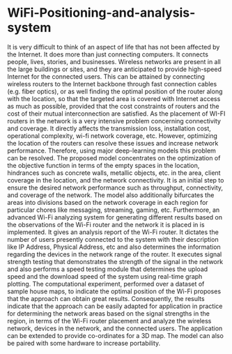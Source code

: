 # WiFi-Positioning-and-analysis-system
It is very difficult to think of an aspect of life that has not been affected by the Internet. It does more than just connecting computers. It connects people, lives, stories, and businesses. Wireless networks are present in all the large buildings or sites, and they are anticipated to provide high-speed Internet for the connected users. This can be attained by connecting wireless routers to the Internet backbone through fast connection cables (e.g. fiber optics), or as well finding the optimal position of the router along with the location, so that the targeted area is covered with Internet access as much as possible, provided that the cost constraints of routers and the cost of their mutual interconnection are satisfied. As the placement of WI-FI routers in the network is a very intensive problem concerning connectivity and coverage. It directly affects the transmission loss, installation cost, operational complexity, wi-fi network coverage, etc. However, optimizing the location of the routers can resolve these issues and increase network performance. Therefore, using major deep-learning models this problem can be resolved. The proposed model concentrates on the optimization of the objective function in terms of the empty spaces in the location, hindrances such as concrete walls, metallic objects, etc. in the area, client coverage in the location, and the network connectivity. It is an initial step to ensure the desired network performance such as throughput, connectivity, and coverage of the network. The model also additionally bifurcates the areas into divisions based on the network coverage in each region for particular chores like messaging, streaming, gaming, etc. Furthermore, an advanced Wi-Fi analyzing system for generating different results based on the observations of the Wi-Fi router and the network it is placed in is implemented. It gives an analysis report of the Wi-Fi router. It dictates the number of users presently connected to the system with their description like IP Address, Physical Address, etc and also determines the information regarding the devices in the network range of the router. It executes signal strength testing that demonstrates the strength of the signal in the network and also performs a speed testing module that determines the upload speed and the download speed of the system using real-time graph plotting. The computational experiment, performed over a dataset of sample house maps, to indicate the optimal position of the Wi-Fi proposes that the approach can obtain great results. Consequently, the results indicate that the approach can be easily adapted for application in practice for determining the network areas based on the signal strengths in the region, in terms of the Wi-Fi router placement and analyze the wireless network, devices in the network, and the connected users. The application can be extended to provide co-ordinates for a 3D map. The model can also be paired with some hardware to increase portability.
